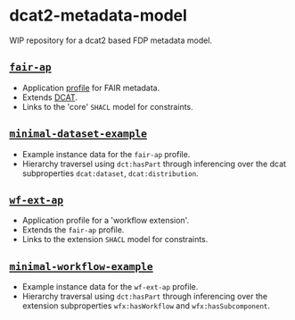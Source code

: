 # dcat2-metadata-model
WIP repository for a dcat2 based FDP metadata model.

## [`fair-ap`](fair-ap.ttl)
- Application [profile](https://www.w3.org/TR/dx-prof/) for FAIR metadata.
- Extends [DCAT](https://www.w3.org/TR/vocab-dcat-2/).
- Links to the 'core' `SHACL` model for constraints.

## [`minimal-dataset-example`](minimal-dataset-example.ttl)
- Example instance data for the `fair-ap` profile.
- Hierarchy traversel using `dct:hasPart` through inferencing over the dcat subproperties `dcat:dataset`, `dcat:distribution`.

## [`wf-ext-ap`](wf-ext-ap.ttl)
- Application profile for a 'workflow extension'.
- Extends the `fair-ap` profile.
- Links to the extension `SHACL` model for constraints.

## [`minimal-workflow-example`](minimal-workflow-example.ttl)
- Example instance data for the `wf-ext-ap` profile.
- Hierarchy traversal using `dct:hasPart` through inferencing over the extension subproperties `wfx:hasWorkflow` and `wfx:hasSubcomponent`.

